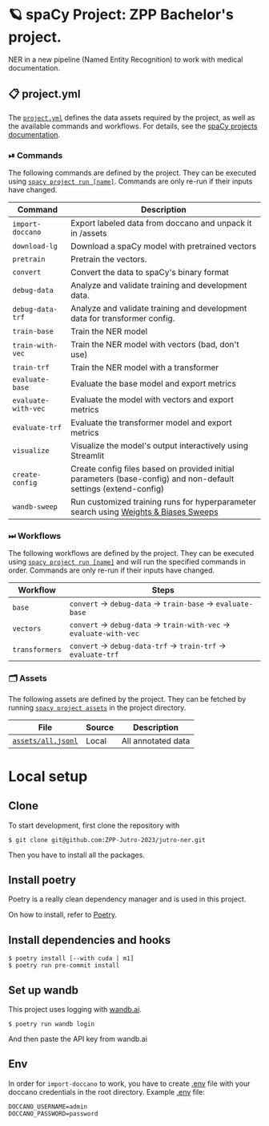 <!-- SPACY PROJECT: AUTO-GENERATED DOCS START (do not remove) -->

# 🪐 spaCy Project: ZPP Bachelor's project.

NER in a new pipeline (Named Entity Recognition) to work with medical documentation.

## 📋 project.yml

The [`project.yml`](project.yml) defines the data assets required by the
project, as well as the available commands and workflows. For details, see the
[spaCy projects documentation](https://spacy.io/usage/projects).

### ⏯ Commands

The following commands are defined by the project. They
can be executed using [`spacy project run [name]`](https://spacy.io/api/cli#project-run).
Commands are only re-run if their inputs have changed.

| Command | Description |
| --- | --- |
| `import-doccano` | Export labeled data from doccano and unpack it in /assets |
| `download-lg` | Download a spaCy model with pretrained vectors |
| `pretrain` | Pretrain the vectors. |
| `convert` | Convert the data to spaCy's binary format |
| `debug-data` | Analyze and validate training and development data. |
| `debug-data-trf` | Analyze and validate training and development data for transformer config. |
| `train-base` | Train the NER model |
| `train-with-vec` | Train the NER model with vectors (bad, don't use) |
| `train-trf` | Train the NER model with a transformer |
| `evaluate-base` | Evaluate the base model and export metrics |
| `evaluate-with-vec` | Evaluate the model with vectors and export metrics |
| `evaluate-trf` | Evaluate the transformer model and export metrics |
| `visualize` | Visualize the model's output interactively using Streamlit |
| `create-config` | Create config files based on provided initial parameters (base-config) and non-default settings (extend-config) |
| `wandb-sweep` | Run customized training runs for hyperparameter search using [Weights & Biases Sweeps](https://docs.wandb.ai/guides/sweeps) |

### ⏭ Workflows

The following workflows are defined by the project. They
can be executed using [`spacy project run [name]`](https://spacy.io/api/cli#project-run)
and will run the specified commands in order. Commands are only re-run if their
inputs have changed.

| Workflow | Steps |
| --- | --- |
| `base` | `convert` &rarr; `debug-data` &rarr; `train-base` &rarr; `evaluate-base` |
| `vectors` | `convert` &rarr; `debug-data` &rarr; `train-with-vec` &rarr; `evaluate-with-vec` |
| `transformers` | `convert` &rarr; `debug-data-trf` &rarr; `train-trf` &rarr; `evaluate-trf` |

### 🗂 Assets

The following assets are defined by the project. They can
be fetched by running [`spacy project assets`](https://spacy.io/api/cli#project-assets)
in the project directory.

| File | Source | Description |
| --- | --- | --- |
| [`assets/all.jsonl`](assets/all.jsonl) | Local | All annotated data |

<!-- SPACY PROJECT: AUTO-GENERATED DOCS END (do not remove) -->

# Local setup
## Clone
To start development, first clone the repository with
```
$ git clone git@github.com:ZPP-Jutro-2023/jutro-ner.git
```
Then you have to install all the packages.

## Install poetry
Poetry is a really clean dependency manager and is used in this project.

On how to install, refer to [Poetry](https://python-poetry.org/docs/).

## Install dependencies and hooks
```
$ poetry install [--with cuda | m1]
$ poetry run pre-commit install
```

## Set up wandb
This project uses logging with [wandb.ai](https://wandb.ai/).
```
$ poetry run wandb login
```
And then paste the API key from wandb.ai

## Env
In order for `import-doccano` to work, you have to create [.env](./.env) file with your doccano credentials in the root directory.
Example [.env]() file:
```
DOCCANO_USERNAME=admin
DOCCANO_PASSWORD=password
```
